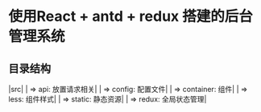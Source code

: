 # 使用React + antd + redux 搭建的后台管理系统

## 目录结构
|src|
|  => api: 放置请求相关|
|  => config: 配置文件|
|  => container: 组件|
|  => less: 组件样式|
|  => static: 静态资源|
|  => redux: 全局状态管理|